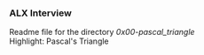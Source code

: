 ### ALX Interview
Readme file for the directory *0x00-pascal_triangle*  
Highlight: Pascal's Triangle
